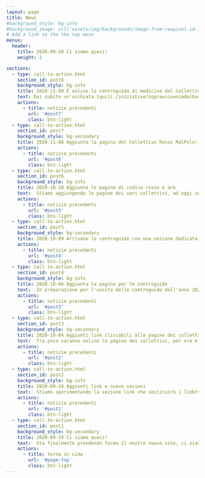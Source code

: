 ```yaml
---
layout: page
title: News
#background_style: bg-info
#background_image: url('assets/img/backgrounds/image-from-rawpixel-id-1199650-jpeg.jpg')
# Add a link to the the top menu
menus:
  header:
    title: 2020-09-20 Ci siamo quasi!
    weight: 2

sections:
  - type: call-to-action.html
    section_id: post8
    background_style: bg-info
    title: 2020-11-09 È online la controguida di medicina del Collettivo Codice Rosso!
    text: Dai subito un'occhiata [qui](./iniziative/sopravvivenzadalbasso/controguide/codrosso20)
    actions:
      - title: notizie precedenti
        url: '#post7'
        class: btn-light
  - type: call-to-action.html
    section_id: post7
    background_style: bg-secondary
    title: 2020-11-08 Aggiunta la pagina del Collettivo Rosso MalPolo!
    actions:
      - title: notizie precedenti
        url: '#post6'
        class: btn-light
  - type: call-to-action.html
    section_id: post6
    background_style: bg-info
    title: 2020-10-20 Aggiunte le pagine di codice rosso e ark
    text:  Stiamo aggiungendo le pagine dei vari collettivi, ad oggi sono disponibili, oltre a scienze, le pagine di Ark e Codice Rosso, presto arriveranno anche le altre!
    actions:
      - title: notizie precedenti
        url: '#post5'
        class: btn-light
  - type: call-to-action.html
    section_id: post5
    background_style: bg-secondary
    title: 2020-10-09 Arrivano le controguide con una sezione dedicata e alcuni miglioramenti grafici al sito
    actions:
      - title: notizie precedenti
        url: '#post4'
        class: btn-light
  - type: call-to-action.html
    section_id: post4
    background_style: bg-info
    title: 2020-10-06 Aggiunta la pagina per le controguide
    text:  In preparazione per l'uscita delle controguide dell'anno 20/21 abbiamo inserito una pagina per ospitarle qui sul sito e la trovate al link [Controguide](controguide) e nel menù.
    actions:
      - title: notizie precedenti
        url: '#post3'
        class: btn-light
  - type: call-to-action.html
    section_id: post3
    background_style: bg-secondary
    title: 2020-10-04 Aggiunti link cliccabili alle pagine dei collettivi, piccoli miglioramenti al codice
    text:  Tra poco saranno online le pagine dei collettivi, per ora è in prova solo quella di Scienze, le altre rimandano a una generica pagina di prova.
    actions:
      - title: notizie precedenti
        url: '#post2'
        class: btn-light
  - type: call-to-action.html
    section_id: post2
    background_style: bg-info
    title: 2020-09-24 Aggiunti link e nuove sezioni
    text:  Stiamo sperimentando la sezione link che sostituirà i linktree dei nostri account instagram, per ora è in prova solo per collettivo di scienze e lo trovate [qui](links_scienze). Inoltre è presente una pagina, per ora molto minimal, dedicata a [CatBox](/iniziative/sopravvivenzadalbasso/catbox), con integrazione per mandarci direttamente un'email per richiedere le credenziali di accesso.
    actions:
      - title: notizie precedenti
        url: '#post1'
        class: btn-light
  - type: call-to-action.html
    section_id: post1
    background_style: bg-secondary
    title: 2020-09-20 Ci siamo quasi!
    text:  Sta finalmente prendendo forma il nostro nuovo sito, ci siamo spostatə dal vecchio dominio .org che, purtroppo, non possediamo più. Come mai questo sito? Studenti di Sinistra intende lavorare il più possibile con soluzioni self-hosted, riducendo la propria dipendenza da social network e contemporaneamente rendere possibili nuove forme di comunicazione (in futuro desideriamo avere un blog, per esempio). Per ora ci trovi sempre su [facebook](https://www.facebook.com/studenti.disinistra.1) e [Instagram](https://www.instagram.com/studentidisinistra/) se hai domande scrivici a info.studentidisinistra@gmail.com
    actions:
      - title: torna in cima
        url: '#page-top'
        class: btn-light
---
```

